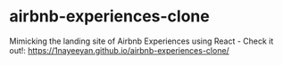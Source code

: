 # airbnb-experiences-clone

Mimicking the landing site of Airbnb Experiences using React
    - Check it out!: https://1nayeeyan.github.io/airbnb-experiences-clone/
